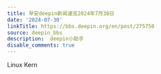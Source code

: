 ```yaml
---
title: 早安deepin新闻速览2024年7月30日
date: '2024-07-30'
linkTitle: https://bbs.deepin.org/en/post/275750
source: deepin_bbs
description:  deepin小助手 
disable_comments: true
---
```

Linux Kern
